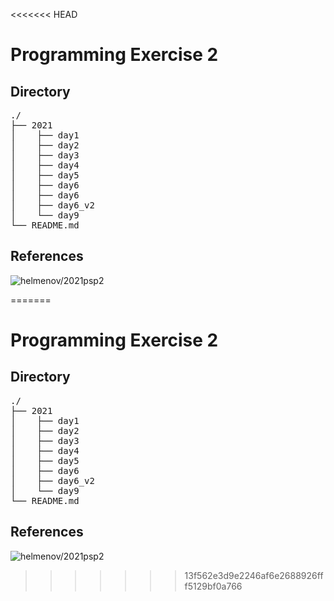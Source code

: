 <<<<<<< HEAD
# Programming Exercise 2

## Directory

<pre>
./
├── 2021
│    ├── day1
│    ├── day2
│    ├── day3
│    ├── day4
│    ├── day5
│    ├── day6
│    ├── day6
│    ├── day6_v2
│    └── day9
└── README.md
</pre>

## References

![helmenov/2021psp2](https://github.com/helmenov/2021psp2)

=======
# Programming Exercise 2

## Directory

<pre>
./
├── 2021
│    ├── day1
│    ├── day2
│    ├── day3
│    ├── day4
│    ├── day5
│    ├── day6
│    ├── day6_v2
│    └── day9
└── README.md
</pre>

## References

![helmenov/2021psp2](https://github.com/helmenov/2021psp2)

>>>>>>> 13f562e3d9e2246af6e2688926fff5129bf0a766
